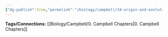 ```yaml
---
{"dg-publish":true,"permalink":"/biology/campbell/34-origin-and-evolution-of-vertebrates/","dgHomeLink":true,"dgPassFrontmatter":true}
---
```


**Tags/Connections:**
[[Biology/Campbell/0. Campbell Chapters|0. Campbell Chapters]]